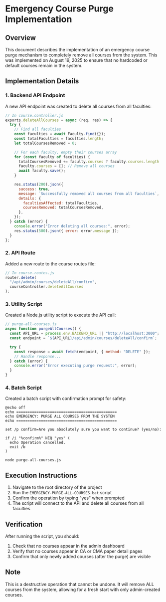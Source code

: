 # Emergency Course Purge Implementation

## Overview

This document describes the implementation of an emergency course purge mechanism to completely remove all courses from the system. This was implemented on August 19, 2025 to ensure that no hardcoded or default courses remain in the system.

## Implementation Details

### 1. Backend API Endpoint

A new API endpoint was created to delete all courses from all faculties:

```javascript
// In course.controller.js
exports.deleteAllCourses = async (req, res) => {
  try {
    // Find all faculties
    const faculties = await Faculty.find({});
    const totalFaculties = faculties.length;
    let totalCoursesRemoved = 0;

    // For each faculty, empty their courses array
    for (const faculty of faculties) {
      totalCoursesRemoved += faculty.courses ? faculty.courses.length : 0;
      faculty.courses = []; // Remove all courses
      await faculty.save();
    }

    res.status(200).json({
      success: true,
      message: `Successfully removed all courses from all faculties`,
      details: {
        facultiesAffected: totalFaculties,
        coursesRemoved: totalCoursesRemoved,
      },
    });
  } catch (error) {
    console.error("Error deleting all courses:", error);
    res.status(500).json({ error: error.message });
  }
};
```

### 2. API Route

Added a new route to the course routes file:

```javascript
// In course.routes.js
router.delete(
  "/api/admin/courses/deleteAll/confirm",
  courseController.deleteAllCourses
);
```

### 3. Utility Script

Created a Node.js utility script to execute the API call:

```javascript
// purge-all-courses.js
async function purgeAllCourses() {
  const API_URL = process.env.BACKEND_URL || "http://localhost:3000";
  const endpoint = `${API_URL}/api/admin/courses/deleteAll/confirm`;

  try {
    const response = await fetch(endpoint, { method: "DELETE" });
    // Handle response...
  } catch (error) {
    console.error("Error executing purge request:", error);
  }
}
```

### 4. Batch Script

Created a batch script with confirmation prompt for safety:

```batch
@echo off
echo =============================================
echo EMERGENCY: PURGE ALL COURSES FROM THE SYSTEM
echo =============================================

set /p confirm=Are you absolutely sure you want to continue? (yes/no):

if /i "%confirm%" NEQ "yes" (
  echo Operation cancelled.
  exit /b
)

node purge-all-courses.js
```

## Execution Instructions

1. Navigate to the root directory of the project
2. Run the `EMERGENCY-PURGE-ALL-COURSES.bat` script
3. Confirm the operation by typing "yes" when prompted
4. The script will connect to the API and delete all courses from all faculties

## Verification

After running the script, you should:

1. Check that no courses appear in the admin dashboard
2. Verify that no courses appear in CA or CMA paper detail pages
3. Confirm that only newly added courses (after the purge) are visible

## Note

This is a destructive operation that cannot be undone. It will remove ALL courses from the system, allowing for a fresh start with only admin-created courses.
